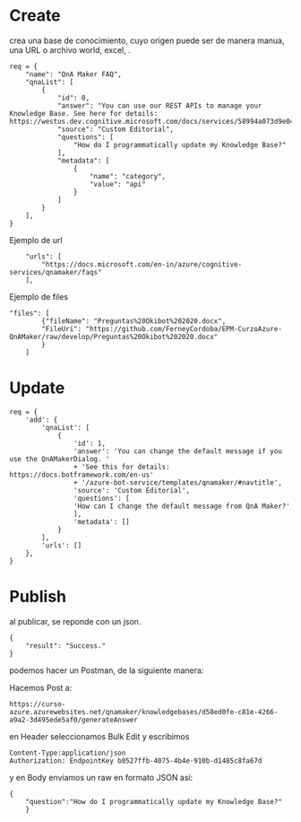 # Create

crea una base de conocimiento, cuyo origen puede ser de manera manua, una URL o archivo world, excel, .

    req = {
        "name": "QnA Maker FAQ",
        "qnaList": [
            {
                "id": 0,
                "answer": "You can use our REST APIs to manage your Knowledge Base. See here for details: https://westus.dev.cognitive.microsoft.com/docs/services/58994a073d9e04097c7ba6fe/operations/58994a073d9e041ad42d9baa",
                "source": "Custom Editorial",
                "questions": [
                    "How do I programmatically update my Knowledge Base?"
                ],
                "metadata": [
                    {
                        "name": "category",
                        "value": "api"
                    }
                ]
            }
        ],
    }

Ejemplo de url

        "urls": [
            "https://docs.microsoft.com/en-in/azure/cognitive-services/qnamaker/faqs"
        ],

Ejemplo de files

    "files": [
            {"fileName": "Preguntas%20Okibot%202020.docx",
            "FileUri": "https://github.com/FerneyCordoba/EPM-CurzoAzure-QnAMaker/raw/develop/Preguntas%20Okibot%202020.docx"
            }
        ]


# Update

    req = {
        'add': {
            'qnaList': [
                {
                    'id': 1,
                    'answer': 'You can change the default message if you use the QnAMakerDialog. '
                    + 'See this for details:  https://docs.botframework.com/en-us'
                    + '/azure-bot-service/templates/qnamaker/#navtitle',
                    'source': 'Custom Editorial',
                    'questions': [
                    'How can I change the default message from QnA Maker?'
                    ],
                    'metadata': []
                }
            ],
            'urls': []
        },
    }

# Publish

al publicar, se reponde con un json.

    {
        "result": "Success."
    }

podemos hacer un Postman, de la siguiente manera:

Hacemos Post a:

    https://curso-azure.azurewebsites.net/qnamaker/knowledgebases/d58ed0fe-c81e-4266-a9a2-3d495ede5af0/generateAnswer

en Header seleccionamos Bulk Edit y escribimos

    Content-Type:application/json
    Authorization: EndpointKey b0527ffb-4075-4b4e-910b-d1485c8fa67d

y en Body enviamos un raw en formato JSON así:

    {
        "question":"How do I programmatically update my Knowledge Base?"
        }
